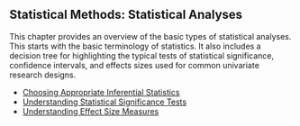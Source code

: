 ## Statistical Methods: Statistical Analyses

This chapter provides an overview of the basic types of statistical analyses. This starts with the basic terminology of statistics. It also includes a decision tree for highlighting the typical tests of statistical significance, confidence intervals, and effects sizes used for common univariate research designs.

- [Choosing Appropriate Inferential Statistics](./choosing)
- [Understanding Statistical Significance Tests](./significance)
- [Understanding Effect Size Measures](./effects)
